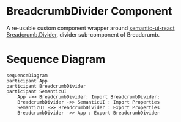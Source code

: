 # BreadcrumbDivider Component

A re-usable custom component wrapper around [semantic-ui-react Breadcrumb.Divider](https://react.semantic-ui.com/collections/breadcrumb), divider sub-component of Breadcrumb.

# Sequence Diagram

```mermaid
sequenceDiagram
participant App
participant BreadcrumbDivider
participant SemanticUI
    App ->> BreadcrumbDivider: Import BreadcrumbDivider;
    BreadcrumbDivider ->> SemanticUI : Import Properties
    SemanticUI ->> BreadcrumbDivider : Export Properties
    BreadcrumbDivider ->> App : Export BreadcrumbDivider
```

